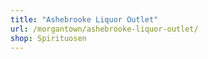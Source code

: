 ```yaml
---
title: "Ashebrooke Liquor Outlet"
url: /morgantown/ashebrooke-liquor-outlet/
shop: Spirituosen
---
```

